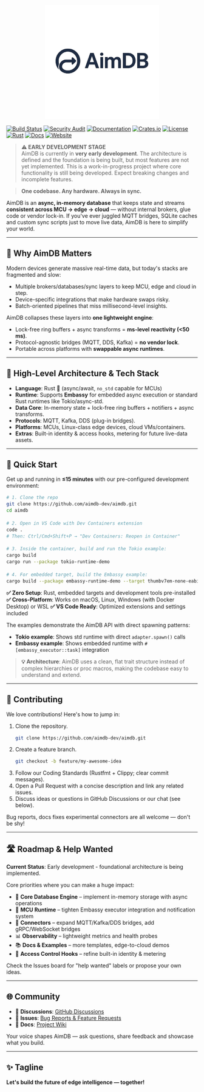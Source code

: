 <div align="center">
  <img src="assets/logo.png" alt="AimDB Logo" width="300">
</div>

[![Build Status](https://img.shields.io/github/actions/workflow/status/aimdb-dev/aimdb/ci.yml?branch=main)](https://github.com/aimdb-dev/aimdb/actions)
[![Security Audit](https://img.shields.io/github/actions/workflow/status/aimdb-dev/aimdb/security.yml?branch=main&label=security)](https://github.com/aimdb-dev/aimdb/actions)
[![Documentation](https://img.shields.io/github/actions/workflow/status/aimdb-dev/aimdb/docs.yml?branch=main&label=docs)](https://github.com/aimdb-dev/aimdb/actions)
[![Crates.io](https://img.shields.io/crates/v/aimdb.svg)](https://crates.io/crates/aimdb)
[![License](https://img.shields.io/badge/license-Apache%202.0-blue.svg)](LICENSE)
[![Rust](https://img.shields.io/badge/rust-stable-orange.svg)](https://www.rust-lang.org)
[![Docs](https://docs.rs/aimdb/badge.svg)](https://docs.rs/aimdb)
[![Website](https://img.shields.io/badge/website-aimdb.dev-blue.svg)](https://aimdb.dev)

> **⚠️ EARLY DEVELOPMENT STAGE**  
> AimDB is currently in **very early development**. The architecture is defined and the foundation is being built, but most features are not yet implemented. This is a work-in-progress project where core functionality is still being developed. Expect breaking changes and incomplete features.

> **One codebase. Any hardware. Always in sync.**

AimDB is an **async, in-memory database** that keeps state and streams **consistent across MCU → edge → cloud** — without internal brokers, glue code or vendor lock-in. If you've ever juggled MQTT bridges, SQLite caches and custom sync scripts just to move live data, AimDB is here to simplify your world.

---

## 🚀 Why AimDB Matters  
Modern devices generate massive real-time data, but today's stacks are fragmented and slow:  
- Multiple brokers/databases/sync layers to keep MCU, edge and cloud in step.  
- Device-specific integrations that make hardware swaps risky.  
- Batch-oriented pipelines that miss millisecond-level insights.  

AimDB collapses these layers into **one lightweight engine**:  
- Lock-free ring buffers + async transforms = **ms-level reactivity (<50 ms)**.  
- Protocol-agnostic bridges (MQTT, DDS, Kafka) = **no vendor lock**.  
- Portable across platforms with **swappable async runtimes**.  

---

## 🧩 High-Level Architecture & Tech Stack  
- **Language**: Rust 🦀 (async/await, `no_std` capable for MCUs)  
- **Runtime**: Supports **Embassy** for embedded async execution or standard Rust runtimes like Tokio/async-std.  
- **Data Core**: In-memory state + lock-free ring buffers + notifiers + async transforms.  
- **Protocols**: MQTT, Kafka, DDS (plug-in bridges).  
- **Platforms**: MCUs, Linux-class edge devices, cloud VMs/containers.  
- **Extras**: Built-in identity & access hooks, metering for future live-data assets.  

---

## 🏃 Quick Start  
Get up and running in **≤15 minutes** with our pre-configured development environment:

```bash
# 1. Clone the repo
git clone https://github.com/aimdb-dev/aimdb.git
cd aimdb

# 2. Open in VS Code with Dev Containers extension
code .
# Then: Ctrl/Cmd+Shift+P → "Dev Containers: Reopen in Container"

# 3. Inside the container, build and run the Tokio example:
cargo build
cargo run --package tokio-runtime-demo

# 4. For embedded target, build the Embassy example:
cargo build --package embassy-runtime-demo --target thumbv7em-none-eabihf
```

**✅ Zero Setup**: Rust, embedded targets and development tools pre-installed  
**✅ Cross-Platform**: Works on macOS, Linux, Windows (with Docker Desktop) or WSL
**✅ VS Code Ready**: Optimized extensions and settings included  

The examples demonstrate the AimDB API with direct spawning patterns:
- **Tokio example**: Shows std runtime with direct `adapter.spawn()` calls
- **Embassy example**: Shows embedded runtime with `#[embassy_executor::task]` integration

> **💡 Architecture**: AimDB uses a clean, flat trait structure instead of complex hierarchies or proc macros, making the codebase easy to understand and extend.

---

## 🤝 Contributing  
We love contributions! Here's how to jump in:  
1. Clone the repository.
   ```bash
   git clone https://github.com/aimdb-dev/aimdb.git
   ```
2. Create a feature branch. 
   ```bash
   git checkout -b feature/my-awesome-idea
   ```
3. Follow our Coding Standards (Rustfmt + Clippy; clear commit messages).  
4. Open a Pull Request with a concise description and link any related issues.  
5. Discuss ideas or questions in GitHub Discussions or our chat (see below).  

Bug reports, docs fixes experimental connectors are all welcome — don't be shy!  

---

## 🛣 Roadmap & Help Wanted  
**Current Status**: Early development - foundational architecture is being implemented.

Core priorities where you can make a huge impact:  
- 🚧 **Core Database Engine** – implement in-memory storage with async operations  
- 🚧 **MCU Runtime** – tighten Embassy executor integration and notification system  
- 🧪 **Connectors** – expand MQTT/Kafka/DDS bridges, add gRPC/WebSocket bridges  
- 📊 **Observability** – lightweight metrics and health probes  
- 📚 **Docs & Examples** – more templates, edge-to-cloud demos  
- 🔐 **Access Control Hooks** – refine built-in identity & metering  

Check the Issues board for "help wanted" labels or propose your own ideas.  

---

## 🌐 Community  
- 💬 **Discussions**: [GitHub Discussions](https://github.com/aimdb-dev/aimdb/discussions)
- 🐛 **Issues**: [Bug Reports & Feature Requests](https://github.com/aimdb-dev/aimdb/issues)
- 📖 **Docs**: [Project Wiki](https://github.com/aimdb-dev/aimdb/wiki)

Your voice shapes AimDB — ask questions, share feedback and showcase what you build.  

---

## ✨ Tagline  
**Let's build the future of edge intelligence — together!**
